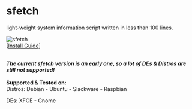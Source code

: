 # sfetch
light-weight system information script written in less than 100 lines. 

![sfetch](https://i.imgur.com/I92HyDx.png)
<br/> 
[[Install Guide](https://github.com/sean0262/sfetch/wiki/Install)]  
  
<br/>  
<b><i>The current sfetch version is an early one, so a lot of DEs & Distros are still not supported!</b></i> 
<br/>  
<br/>
<b>Supported & Tested on:  </b>  <br/>
Distros:
Debian
- Ubuntu  
- Slackware  
- Raspbian  

DEs:
XFCE - Gnome
